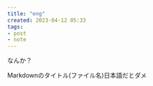 ```yaml
---
title: "eng"
created: 2023-04-12 05:33
tags:
- post
- note
---
```


なんか？

Markdownのタイトル(ファイル名)日本語だとダメ